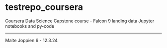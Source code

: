 # testrepo_coursera
Coursera Data Science Capstone course - Falcon 9 landing data 
Jupyter notebooks and py-code

<hr>
Malte Joppien 6 - 12.3.24
